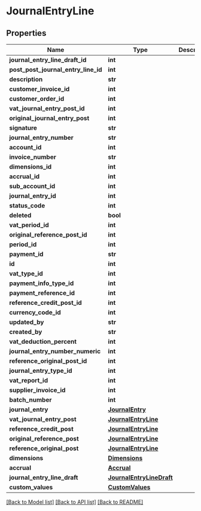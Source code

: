# JournalEntryLine

## Properties
Name | Type | Description | Notes
------------ | ------------- | ------------- | -------------
**journal_entry_line_draft_id** | **int** |  | [optional] 
**post_post_journal_entry_line_id** | **int** |  | [optional] 
**description** | **str** |  | [optional] 
**customer_invoice_id** | **int** |  | [optional] 
**customer_order_id** | **int** |  | [optional] 
**vat_journal_entry_post_id** | **int** |  | [optional] 
**original_journal_entry_post** | **int** |  | [optional] 
**signature** | **str** |  | [optional] 
**journal_entry_number** | **str** |  | [optional] 
**account_id** | **int** |  | [optional] 
**invoice_number** | **str** |  | [optional] 
**dimensions_id** | **int** |  | [optional] 
**accrual_id** | **int** |  | [optional] 
**sub_account_id** | **int** |  | [optional] 
**journal_entry_id** | **int** |  | [optional] 
**status_code** | **int** |  | [optional] 
**deleted** | **bool** |  | [optional] 
**vat_period_id** | **int** |  | [optional] 
**original_reference_post_id** | **int** |  | [optional] 
**period_id** | **int** |  | [optional] 
**payment_id** | **str** |  | [optional] 
**id** | **int** |  | [optional] 
**vat_type_id** | **int** |  | [optional] 
**payment_info_type_id** | **int** |  | [optional] 
**payment_reference_id** | **int** |  | [optional] 
**reference_credit_post_id** | **int** |  | [optional] 
**currency_code_id** | **int** |  | [optional] 
**updated_by** | **str** |  | [optional] 
**created_by** | **str** |  | [optional] 
**vat_deduction_percent** | **int** |  | [optional] 
**journal_entry_number_numeric** | **int** |  | [optional] 
**reference_original_post_id** | **int** |  | [optional] 
**journal_entry_type_id** | **int** |  | [optional] 
**vat_report_id** | **int** |  | [optional] 
**supplier_invoice_id** | **int** |  | [optional] 
**batch_number** | **int** |  | [optional] 
**journal_entry** | [**JournalEntry**](JournalEntry.md) |  | [optional] 
**vat_journal_entry_post** | [**JournalEntryLine**](JournalEntryLine.md) |  | [optional] 
**reference_credit_post** | [**JournalEntryLine**](JournalEntryLine.md) |  | [optional] 
**original_reference_post** | [**JournalEntryLine**](JournalEntryLine.md) |  | [optional] 
**reference_original_post** | [**JournalEntryLine**](JournalEntryLine.md) |  | [optional] 
**dimensions** | [**Dimensions**](Dimensions.md) |  | [optional] 
**accrual** | [**Accrual**](Accrual.md) |  | [optional] 
**journal_entry_line_draft** | [**JournalEntryLineDraft**](JournalEntryLineDraft.md) |  | [optional] 
**custom_values** | [**CustomValues**](CustomValues.md) |  | [optional] 

[[Back to Model list]](../README.md#documentation-for-models) [[Back to API list]](../README.md#documentation-for-api-endpoints) [[Back to README]](../README.md)

